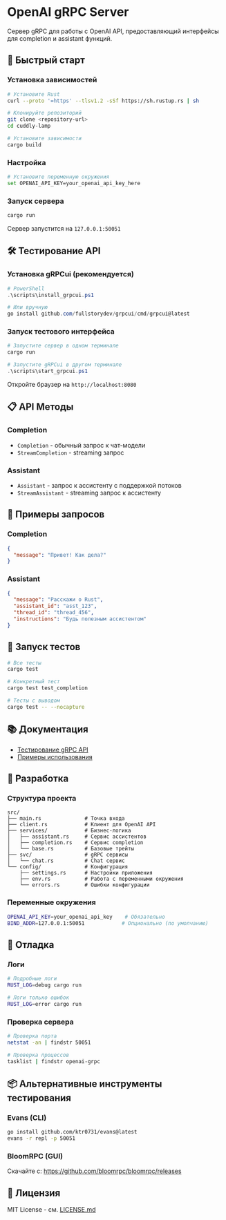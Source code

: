 # OpenAI gRPC Server

Сервер gRPC для работы с OpenAI API, предоставляющий интерфейсы для completion и assistant функций.

## 🚀 Быстрый старт

### Установка зависимостей
```bash
# Установите Rust
curl --proto '=https' --tlsv1.2 -sSf https://sh.rustup.rs | sh

# Клонируйте репозиторий
git clone <repository-url>
cd cuddly-lamp

# Установите зависимости
cargo build
```

### Настройка
```bash
# Установите переменную окружения
set OPENAI_API_KEY=your_openai_api_key_here
```

### Запуск сервера
```bash
cargo run
```

Сервер запустится на `127.0.0.1:50051`

## 🛠️ Тестирование API

### Установка gRPCui (рекомендуется)
```powershell
# PowerShell
.\scripts\install_grpcui.ps1

# Или вручную
go install github.com/fullstorydev/grpcui/cmd/grpcui@latest
```

### Запуск тестового интерфейса
```powershell
# Запустите сервер в одном терминале
cargo run

# Запустите gRPCui в другом терминале
.\scripts\start_grpcui.ps1
```

Откройте браузер на `http://localhost:8080`

## 📋 API Методы

### Completion
- `Completion` - обычный запрос к чат-модели
- `StreamCompletion` - streaming запрос

### Assistant
- `Assistant` - запрос к ассистенту с поддержкой потоков
- `StreamAssistant` - streaming запрос к ассистенту

## 📝 Примеры запросов

### Completion
```json
{
  "message": "Привет! Как дела?"
}
```

### Assistant
```json
{
  "message": "Расскажи о Rust",
  "assistant_id": "asst_123",
  "thread_id": "thread_456",
  "instructions": "Будь полезным ассистентом"
}
```

## 🧪 Запуск тестов

```bash
# Все тесты
cargo test

# Конкретный тест
cargo test test_completion

# Тесты с выводом
cargo test -- --nocapture
```

## 📚 Документация

- [Тестирование gRPC API](docs/GRPC_TESTING.md)
- [Примеры использования](examples/test_grpc.md)

## 🔧 Разработка

### Структура проекта
```
src/
├── main.rs              # Точка входа
├── client.rs            # Клиент для OpenAI API
├── services/            # Бизнес-логика
│   ├── assistant.rs     # Сервис ассистентов
│   ├── completion.rs    # Сервис completion
│   └── base.rs          # Базовые трейты
├── svc/                 # gRPC сервисы
│   └── chat.rs          # Chat сервис
└── config/              # Конфигурация
    ├── settings.rs      # Настройки приложения
    ├── env.rs           # Работа с переменными окружения
    └── errors.rs        # Ошибки конфигурации
```

### Переменные окружения
```bash
OPENAI_API_KEY=your_openai_api_key    # Обязательно
BIND_ADDR=127.0.0.1:50051            # Опционально (по умолчанию)
```

## 🐛 Отладка

### Логи
```bash
# Подробные логи
RUST_LOG=debug cargo run

# Логи только ошибок
RUST_LOG=error cargo run
```

### Проверка сервера
```bash
# Проверка порта
netstat -an | findstr 50051

# Проверка процессов
tasklist | findstr openai-grpc
```

## 📦 Альтернативные инструменты тестирования

### Evans (CLI)
```bash
go install github.com/ktr0731/evans@latest
evans -r repl -p 50051
```

### BloomRPC (GUI)
Скачайте с: https://github.com/bloomrpc/bloomrpc/releases

## 📄 Лицензия

MIT License - см. [LICENSE.md](LICENSE.md) 